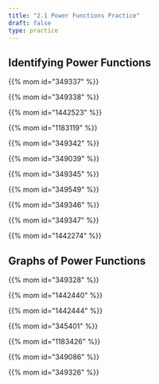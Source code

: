 ```yaml
---
title: "2.1 Power Functions Practice"
draft: false
type: practice
---
```


## Identifying Power Functions

{{% mom id="349337" %}}

{{% mom id="349338" %}}

{{% mom id="1442523" %}}

{{% mom id="1183119" %}}

{{% mom id="349342" %}}

{{% mom id="349039" %}}

{{% mom id="349345" %}}

{{% mom id="349549" %}}

{{% mom id="349346" %}}

{{% mom id="349347" %}}

{{% mom id="1442274" %}}

## Graphs of Power Functions

{{% mom id="349328" %}}

{{% mom id="1442440" %}}

{{% mom id="1442444" %}}

{{% mom id="345401" %}}

{{% mom id="1183426" %}}

{{% mom id="349086" %}}

{{% mom id="349326" %}}